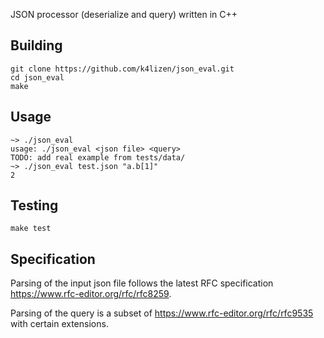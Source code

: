 JSON processor (deserialize and query) written in C++

## Building
```
git clone https://github.com/k4lizen/json_eval.git
cd json_eval
make
```
## Usage
```
~> ./json_eval
usage: ./json_eval <json file> <query>
TODO: add real example from tests/data/
~> ./json_eval test.json "a.b[1]"
2
```
## Testing
```
make test
```
## Specification
Parsing of the input json file follows the latest RFC specification https://www.rfc-editor.org/rfc/rfc8259.

Parsing of the query is a subset of https://www.rfc-editor.org/rfc/rfc9535 with certain extensions.
